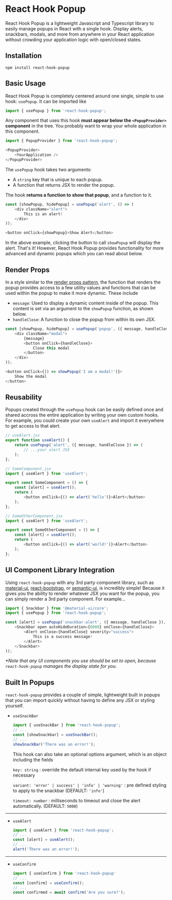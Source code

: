 # React Hook Popup

React Hook Popup is a lightweight Javascript and Typescript library to easily manage popups in React with a single hook. Display alerts, snackbars, modals, and more from anywhere in your React application without crowding your application logic with open/closed states.

## Installation

```
npm install react-hook-popup
```

## Basic Usage
React Hook Popup is completely centered around one single, simple to use hook: `usePopup`. It can be imported like

```javascript
import { usePopup } from 'react-hook-popup';
```

Any component that uses this hook __must appear below the `<PopupProvider>` component__ in the tree. You probably want to wrap your whole application in this component.

```javascript
import { PopupProvider } from 'react-hook-popup';
```
```javascript
<PopupProvider>
    <YourApplication />
</PopupProvider>
```

The `usePopup` hook takes two arguments: 
- A `string` key that is unique to each popup.
- A function that returns JSX to render the popup.

The hook __returns a function to show that popup__, and a function to it.

```javascript
const [showPopup, hidePopup] = usePopup('alert', () => (
    <div className="alert">
        This is an alert!
    </div>
));
```

```javascript
<button onClick={showPopup}>Show Alert</button>
```

In the above example, clicking the button to call `showPopup` will display the alert. That's it! However, React Hook Popup provides functionality for more advanced and dynamic popups which you can read about below.

## Render Props
In a style similar to the [render props pattern](https://reactjs.org/docs/render-props.html), the function that renders the popup provides access to a few utility values and functions that can be used within the popup to make it more dynamic. These include

- `message`: Used to display a dynamic content inside of the popup. This content is set via an argument to the `showPopup` function, as shown below.
- `handleClose`: A function to close the popup from within its own JSX.

```javascript
const [showPopup, hidePopup] = usePopup('popup', ({ message, handleClose }) => (
    <div className="modal">
        {message}
        <button onClick={handleClose}>
            Close this modal
        </button>
    </div>
));
```
```javascript
<button onClick={() => showPopup('I am a modal!')}>
    Show the modal
</button>
```

## Reusability
Popups created through the `usePopup` hook can be easily defined once and shared accross the entire application by writing your own custom hooks. For example, you could create your own `useAlert` and import it everywhere to get access to that alert.
```javascript
// useAlert.jsx
export function useAlert() {
    return usePopup('alert', ({ message, handleClose }) => (
        // ...your alert JSX
    );
};
```
```javascript
// SomeComponent.jsx
import { useAlert } from 'useAlert';

export const SomeComponent = () => {
    const [alert] = useAlert();
    return (
        <button onClick={() => alert('hello')}>Alert</button>
    );
};
```
```javascript
// SomeOtherComponent.jsx
import { useAlert } from 'useAlert';

export const SomeOtherComponent = () => {
    const [alert] = useAlert();
    return (
        <button onClick={() => alert('world!')}>Alert</button>
    );
};
```

## UI Component Library Integration
Using `react-hook-popup` with any 3rd party component library, such as [material-ui](), [react-bootstrap](), or [semantic-ui](), is incredibly simple! Because it gives you the ability to render whatever JSX you want for the popup, you can simply render a 3rd party component. For example...
```javascript
import { Snackbar } from '@material-ui/core';
import { usePopup } from 'react-hook-popup';
```
```javascript
const [alert] = usePopup('snackbar-alert', ({ message, handleClose }), () => (
    <Snackbar open autoHideDuration={6000} onClose={handleClose}>
        <Alert onClose={handleClose} severity="success">
            This is a success message!
        </Alert>
    </Snackbar>
));
```
_*Note that any UI components you use should be set to open, because `react-hook-popup` manages the display state for you._

## Built In Popups
`react-hook-popup` provides a couple of simple, lightweight built in popups that you can import quickly without having to define any JSX or styling yourself.

- `useSnackBar`
    ```javascript
    import { useSnackBar } from 'react-hook-popup';
    // ...
    const [showSnackbar] = useSnackBar();
    // ...
    showSnackBar('There was an error!');
    ```
    This hook can also take an optional options argument, which is an object including the fields

    `key: string` : override the default internal key used by the hook if necessary

    `variant: 'error' | success' | 'info' | 'warning'` : pre defined styling to apply to the snackbar (DEFAULT: `'info'`)

    `timeout: number` : milliseconds to timeout and close the alert automatically. (DEFAULT: `5000`)

---

- `useAlert`
    ```javascript
    import { useAlert } from 'react-hook-popup';
    // ...
    const [alert] = useAlert();
    // ...
    alert('There was an error!');
    ```

---

- `useConfirm`
    ```javascript
    import { useConfirm } from 'react-hook-popup'
    // ...
    const [confirm] = useConfirm();
    // ...
    const confirmed = await confirm('Are you sure?');
    ```
